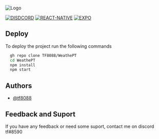 
![Logo]()

[![DISDCORD](https://img.shields.io/discord/844315476620214362?label=Discord&style=for-the-badge)](https://discord.gg/invite/7SVKWDA6UY) 
[![REACT-NATIVE](https://img.shields.io/badge/react--native-0.70.5-blue?style=for-the-badge)](https://reactnative.dev/)
[![EXPO](https://img.shields.io/badge/expo-~47.0.8-black?style=for-the-badge)](https://expo.dev/)

## Deploy

To deploy the project run the following commands

```bash
  gh repo clone TF8088/WeathePT
  cd WeathePT
  npm install 
  npm start
```


## Authors

- [@tf8088](https://www.github.com/tf8088)

## Feedback and Suport

If you have any feedback or need some suport, contact me on discord tf#8590
